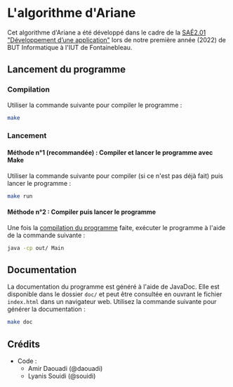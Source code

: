 # L'algorithme d'Ariane
Cet algorithme d'Ariane a été développé dans le cadre de la [SAÉ2.01 "Développement d’une application"](http://www.iut-fbleau.fr/sitebp/pt21/21_2022/STCL6EZD72IDTX73.php) lors de notre première année (2022) de BUT Informatique à l'IUT de Fontainebleau.

## Lancement du programme
### Compilation
Utiliser la commande suivante pour compiler le programme :
```bash
make
```

### Lancement
#### Méthode n°1 (recommandée) : Compiler et lancer le programme avec Make
Utiliser la commande suivante pour compiler (si ce n'est pas déjà fait) puis lancer le programme :
```bash
make run
```

#### Méthode n°2 : Compiler puis lancer le programme
Une fois la [compilation du programme](#compilation) faite, exécuter le programme à l'aide de la commande suivante :
```bash
java -cp out/ Main
```

## Documentation
La documentation du programme est généré à l'aide de JavaDoc. Elle est disponible dans le dossier `doc/` et peut être consultée en ouvrant le fichier `index.html` dans un navigateur web.
Utilisez la commande suivante pour générer la documentation :
```bash
make doc
```

## Crédits
-   Code :
    - Amir Daouadi (@daouadi)
    - Lyanis Souidi (@souidi)